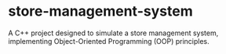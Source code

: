 # store-management-system
A C++ project designed to simulate a store management system, implementing Object-Oriented Programming (OOP) principles.
